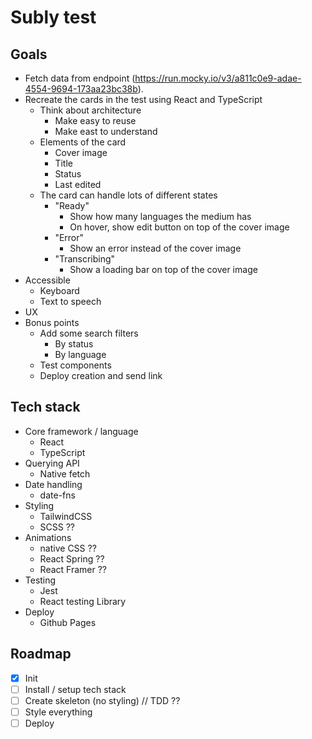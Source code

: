 # Subly test

## Goals

- Fetch data from endpoint (https://run.mocky.io/v3/a811c0e9-adae-4554-9694-173aa23bc38b).
- Recreate the cards in the test using React and TypeScript
  - Think about architecture
    - Make easy to reuse
    - Make east to understand
  - Elements of the card
    - Cover image
    - Title
    - Status
    - Last edited
  - The card can handle lots of different states
    - "Ready"
      - Show how many languages the medium has
      - On hover, show edit button on top of the cover image
    - "Error"
      - Show an error instead of the cover image
    - "Transcribing"
      - Show a loading bar on top of the cover image
- Accessible
  - Keyboard
  - Text to speech
- UX
- Bonus points
  - Add some search filters
    - By status
    - By language
  - Test components
  - Deploy creation and send link

## Tech stack

- Core framework / language
  - React
  - TypeScript
- Querying API
  - Native fetch
- Date handling
  - date-fns
- Styling
  - TailwindCSS
  - SCSS ??
- Animations
  - native CSS ??
  - React Spring ??
  - React Framer ?? 
- Testing
  - Jest
  - React testing Library
- Deploy
  - Github Pages

## Roadmap

- [x] Init
- [ ] Install / setup tech stack
- [ ] Create skeleton (no styling) // TDD ??
- [ ] Style everything
- [ ] Deploy